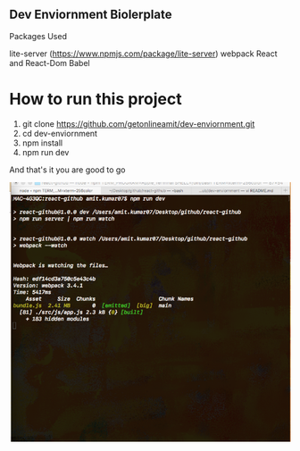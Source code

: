 ## Dev Enviornment Biolerplate

Packages Used 

lite-server (https://www.npmjs.com/package/lite-server)
webpack
React and React-Dom
Babel


# How to run this project

1.   git clone https://github.com/getonlineamit/dev-enviornment.git
2.   cd dev-enviornment
3.   npm install
4.   npm run dev

And that's it you are good to go


![alt text](https://github.com/getonlineamit/dev-enviornment/blob/master/git.png)
